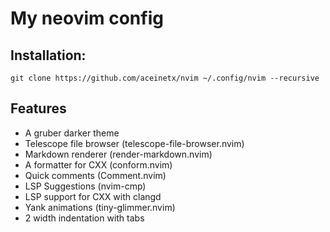# My neovim config
## Installation:
```
git clone https://github.com/aceinetx/nvim ~/.config/nvim --recursive
```
## Features
- A gruber darker theme 
- Telescope file browser (telescope-file-browser.nvim)
- Markdown renderer (render-markdown.nvim)
- A formatter for CXX (conform.nvim)
- Quick comments (Comment.nvim)
- LSP Suggestions (nvim-cmp)
- LSP support for CXX with clangd
- Yank animations (tiny-glimmer.nvim)
- 2 width indentation with tabs
